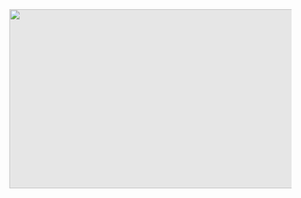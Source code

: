 <!DOCTYPE html>
<html>
<body>
<img style="display: block;-webkit-user-select: none;margin: auto;cursor: zoom-in;background-color: hsl(0, 0%, 90%);transition: background-color 300ms;" src="https://sportenkalendar.bg/media/cache/event_hd_thumbs/uploads/sports/tennis-gea07a0438-1920-626e4805d4fd2953927582.jpg.webp" width="811" height="320">

</body>
</html>
